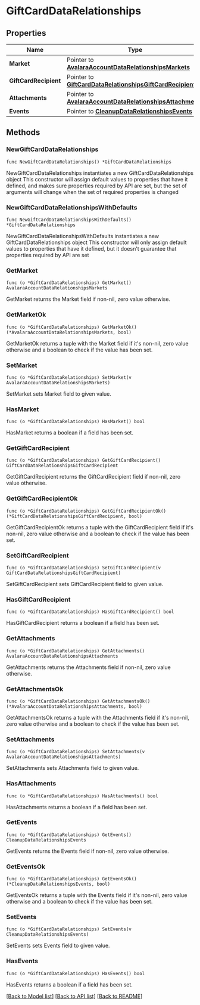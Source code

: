 # GiftCardDataRelationships

## Properties

Name | Type | Description | Notes
------------ | ------------- | ------------- | -------------
**Market** | Pointer to [**AvalaraAccountDataRelationshipsMarkets**](AvalaraAccountDataRelationshipsMarkets.md) |  | [optional] 
**GiftCardRecipient** | Pointer to [**GiftCardDataRelationshipsGiftCardRecipient**](GiftCardDataRelationshipsGiftCardRecipient.md) |  | [optional] 
**Attachments** | Pointer to [**AvalaraAccountDataRelationshipsAttachments**](AvalaraAccountDataRelationshipsAttachments.md) |  | [optional] 
**Events** | Pointer to [**CleanupDataRelationshipsEvents**](CleanupDataRelationshipsEvents.md) |  | [optional] 

## Methods

### NewGiftCardDataRelationships

`func NewGiftCardDataRelationships() *GiftCardDataRelationships`

NewGiftCardDataRelationships instantiates a new GiftCardDataRelationships object
This constructor will assign default values to properties that have it defined,
and makes sure properties required by API are set, but the set of arguments
will change when the set of required properties is changed

### NewGiftCardDataRelationshipsWithDefaults

`func NewGiftCardDataRelationshipsWithDefaults() *GiftCardDataRelationships`

NewGiftCardDataRelationshipsWithDefaults instantiates a new GiftCardDataRelationships object
This constructor will only assign default values to properties that have it defined,
but it doesn't guarantee that properties required by API are set

### GetMarket

`func (o *GiftCardDataRelationships) GetMarket() AvalaraAccountDataRelationshipsMarkets`

GetMarket returns the Market field if non-nil, zero value otherwise.

### GetMarketOk

`func (o *GiftCardDataRelationships) GetMarketOk() (*AvalaraAccountDataRelationshipsMarkets, bool)`

GetMarketOk returns a tuple with the Market field if it's non-nil, zero value otherwise
and a boolean to check if the value has been set.

### SetMarket

`func (o *GiftCardDataRelationships) SetMarket(v AvalaraAccountDataRelationshipsMarkets)`

SetMarket sets Market field to given value.

### HasMarket

`func (o *GiftCardDataRelationships) HasMarket() bool`

HasMarket returns a boolean if a field has been set.

### GetGiftCardRecipient

`func (o *GiftCardDataRelationships) GetGiftCardRecipient() GiftCardDataRelationshipsGiftCardRecipient`

GetGiftCardRecipient returns the GiftCardRecipient field if non-nil, zero value otherwise.

### GetGiftCardRecipientOk

`func (o *GiftCardDataRelationships) GetGiftCardRecipientOk() (*GiftCardDataRelationshipsGiftCardRecipient, bool)`

GetGiftCardRecipientOk returns a tuple with the GiftCardRecipient field if it's non-nil, zero value otherwise
and a boolean to check if the value has been set.

### SetGiftCardRecipient

`func (o *GiftCardDataRelationships) SetGiftCardRecipient(v GiftCardDataRelationshipsGiftCardRecipient)`

SetGiftCardRecipient sets GiftCardRecipient field to given value.

### HasGiftCardRecipient

`func (o *GiftCardDataRelationships) HasGiftCardRecipient() bool`

HasGiftCardRecipient returns a boolean if a field has been set.

### GetAttachments

`func (o *GiftCardDataRelationships) GetAttachments() AvalaraAccountDataRelationshipsAttachments`

GetAttachments returns the Attachments field if non-nil, zero value otherwise.

### GetAttachmentsOk

`func (o *GiftCardDataRelationships) GetAttachmentsOk() (*AvalaraAccountDataRelationshipsAttachments, bool)`

GetAttachmentsOk returns a tuple with the Attachments field if it's non-nil, zero value otherwise
and a boolean to check if the value has been set.

### SetAttachments

`func (o *GiftCardDataRelationships) SetAttachments(v AvalaraAccountDataRelationshipsAttachments)`

SetAttachments sets Attachments field to given value.

### HasAttachments

`func (o *GiftCardDataRelationships) HasAttachments() bool`

HasAttachments returns a boolean if a field has been set.

### GetEvents

`func (o *GiftCardDataRelationships) GetEvents() CleanupDataRelationshipsEvents`

GetEvents returns the Events field if non-nil, zero value otherwise.

### GetEventsOk

`func (o *GiftCardDataRelationships) GetEventsOk() (*CleanupDataRelationshipsEvents, bool)`

GetEventsOk returns a tuple with the Events field if it's non-nil, zero value otherwise
and a boolean to check if the value has been set.

### SetEvents

`func (o *GiftCardDataRelationships) SetEvents(v CleanupDataRelationshipsEvents)`

SetEvents sets Events field to given value.

### HasEvents

`func (o *GiftCardDataRelationships) HasEvents() bool`

HasEvents returns a boolean if a field has been set.


[[Back to Model list]](../README.md#documentation-for-models) [[Back to API list]](../README.md#documentation-for-api-endpoints) [[Back to README]](../README.md)



